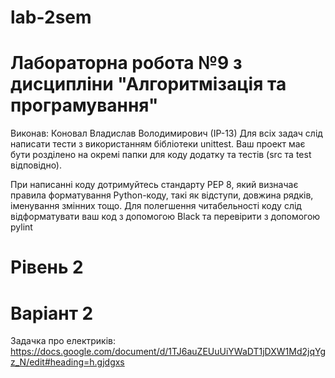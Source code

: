 # lab-2sem

# Лабораторна робота №9 з дисципліни "Алгоритмізація та програмування"
Виконав: Коновал Владислав Володимирович (ІР-13)
Для всіх задач слід написати тести з використанням бібліотеки unittest. Ваш проект має бути розділено на окремі папки для коду додатку та тестів (src та test відповідно).

При написанні коду дотримуйтесь стандарту PEP 8, який визначає правила форматування Python-коду, такі як відступи, довжина рядків, іменування змінних тощо. Для полегшення читабельності коду слід відформатувати ваш код з допомогою Black та перевірити з допомогою pylint

# Рівень 2
# Варіант 2
Задачка про електриків: https://docs.google.com/document/d/1TJ6auZEUuUiYWaDT1jDXW1Md2jqYgz_N/edit#heading=h.gjdgxs
